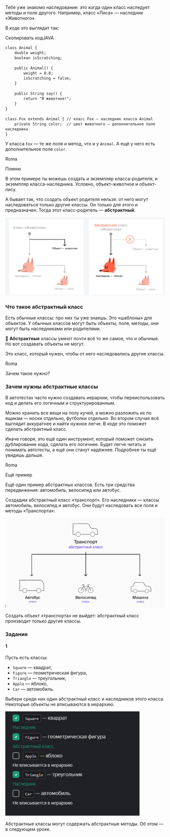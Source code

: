 Тебе уже знакомо наследование: это когда один класс наследует методы и поля другого. Например, класс «Лиса» — наследник «Животного».

В коде это выглядит так:

Скопировать кодJAVA

```
class Animal {
    double weight;
    boolean isScratching;

    public Animal() {
        weight = 0.0;
        isScratching = false;
    }

    public String say() {
        return "Я животное!";
    }
}

class Fox extends Animal { // класс Fox — наследник класса Animal
    private String color;  // цвет животного — дополнительное поле наследника
} 
```

У класса `Fox` — те же поля и метод, что и у `Animal`. А ещё у него есть дополнительное поле `color`.

Roma

Помню

В этом примере ты можешь создать и экземпляр класса-родителя, и экземпляр класса-наследника. Условно, объект-животное и объект-лису.

А бывает так, что создать объект родителя нельзя: от него могут наследоваться только другие классы. Он только для этого и предназначен. Тогда этот класс-родитель — **абстрактный**.

![img.png](img%2Fimg.png)

### Что такое абстрактный класс

Есть обычные классы: про них ты уже знаешь. Это «шаблоны» для объектов. У обычных классов могут быть объекты, поля, методы, они могут быть наследниками или родителями.

📌 **Абстрактные** классы умеют почти всё то же самое, что и обычные. Но вот создавать объекты не могут.

Это класс, который нужен, чтобы от него наследовались другие классы.

Roma

Зачем такое нужно?

### Зачем нужны абстрактные классы

В автотестах часто нужно создавать иерархии, чтобы переиспользовать код и делать его логичным и структурированным.

Можно хранить все вещи на полу кучей, а можно разложить их по ящикам — носки отдельно, футболки отдельно. Во втором случае всё выглядит аккуратнее и найти нужное легче. В коде это поможет сделать абстрактный класс.

Иначе говоря, это ещё один инструмент, который поможет снизить дублирование кода, сделать его логичнее. Будет легче читать и понимать автотесты, а ещё они станут надёжнее. Подробнее ты ещё увидишь дальше.

Roma

Ещё пример

Ещё один пример абстрактных классов. Есть три средства передвижения: автомобиль, велосипед или автобус.

Создадим абстрактный класс «транспорт». Его наследники — классы автомобиль, велосипед и автобус. Они будут наследовать все поля и методы «Транспорта»:

![img_1.png](img%2Fimg_1.png)

Создать объект «транспорта» не выйдет: абстрактный класс производит только другие классы.

### Задание
#### 1
Пусть есть классы:

- `Square` — квадрат,
- `Figure` — геометрическая фигура,
- `Triangle` — треугольник,
- `Apple` — яблоко,
- `Car` — автомобиль.

Выбери среди них один абстрактный класс и наследников этого класса. Некоторые объекты не вписываются в иерархию.

![img_2.png](img%2Fimg_2.png)

Абстрактные классы могут содержать абстрактные методы. Об этом — в следующем уроке.